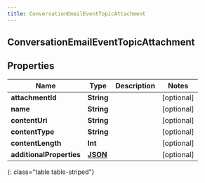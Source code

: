 ```yaml
---
title: ConversationEmailEventTopicAttachment
---
```

## ConversationEmailEventTopicAttachment

## Properties

|Name | Type | Description | Notes|
|------------ | ------------- | ------------- | -------------|
| **attachmentId** | **String** |  | [optional] |
| **name** | **String** |  | [optional] |
| **contentUri** | **String** |  | [optional] |
| **contentType** | **String** |  | [optional] |
| **contentLength** | **Int** |  | [optional] |
| **additionalProperties** | [**JSON**](JSON.html) |  | [optional] |
{: class="table table-striped"}


